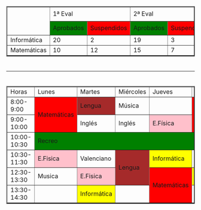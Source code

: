 <!DOCTYPE html>
<html lang="en">
<head>
    <meta charset="UTF-8">
    <meta name="viewport" content="width=device-width, initial-scale=1.0">
    <title>Practica 5 HTML</title>
</head>
<body>
    <table border="2">
        <tr>
            <td rowspan="2" width="75px" height="75px"></td>
            <td colspan="2">1ª Eval</td>
            <td colspan="2">2ª Eval</td>
            <td colspan="2">3ª Eval</td>
        </tr>
        <tr>
            <td style="background-color: green;">Aprobados</td>
            <td style="background-color: red;">Suspendidos</td>
            <td style="background-color: green;">Aprobados</td>
            <td style="background-color: red;">Suspendidos</td>
            <td style="background-color: green;">Aprobados</td>
            <td style="background-color: red;">Suspendidos</td>
        </tr>
        <tr>
            <td>Informática</td>
            <td>20</td>
            <td>2</td>
            <td>19</td>
            <td>3</td>
            <td>22</td>
            <td>0</td>
        </tr>
        <tr>
            <td>Matemáticas</td>
            <td>10</td>
            <td>12</td>
            <td>15</td>
            <td>7</td>
            <td>12</td>
            <td>10</td>
        </tr>
    </table>
    <h1></h1>
    <hr>
    <h1></h1>
    <table border="2">
        <tr>
            <td>Horas</td>
            <td>Lunes</td>
            <td>Martes</td>
            <td>Miércoles</td>
            <td>Jueves</td>
            <td>Viernes</td>
        </tr>
        <tr>
            <td>8:00-9:00</td>
            <td rowspan="2" style="background-color: red;">Matemáticas</td>
            <td style="background-color: brown;">Lengua</td>
            <td>Música</td>
            <td></td>
            <td rowspan="2" style="background-color: red;">Matemáticas</td>
        </tr>
        <tr>
            <td>9:00-10:00</td>
            <td>Inglés</td>
            <td>Inglés</td>
            <td style="background-color: pink;">E.Física</td>
        </tr>
        <tr>
            <td>10:00-10:30</td>
            <td colspan="5" style="background-color: green;">Recreo</td>
        </tr>
        <tr>
            <td>10:30-11:30</td>
            <td style="background-color: pink;">E.Fisica</td>
            <td>Valenciano</td>
            <td rowspan="2" style="background-color: brown;">Lengua</td>
            <td style="background-color: yellow;">Informática</td>
            <td>Inglés</td>
        </tr>
        <tr>
            <td>12:30-13:30</td>
            <td>Musica</td>
            <td style="background-color: pink;">E.Fisica</td>
            <td rowspan="2" style="background-color: red;">Matemáticas</td>
            <td style="background-color: yellow;">Informática</td>
        </tr>
        <tr>
            <td>13:30-14:30</td>
            <td></td>
            <td style="background-color: yellow;">Informática</td>
            <td></td>
            <td></td>
        </tr>
    </table>
</body>
</html>